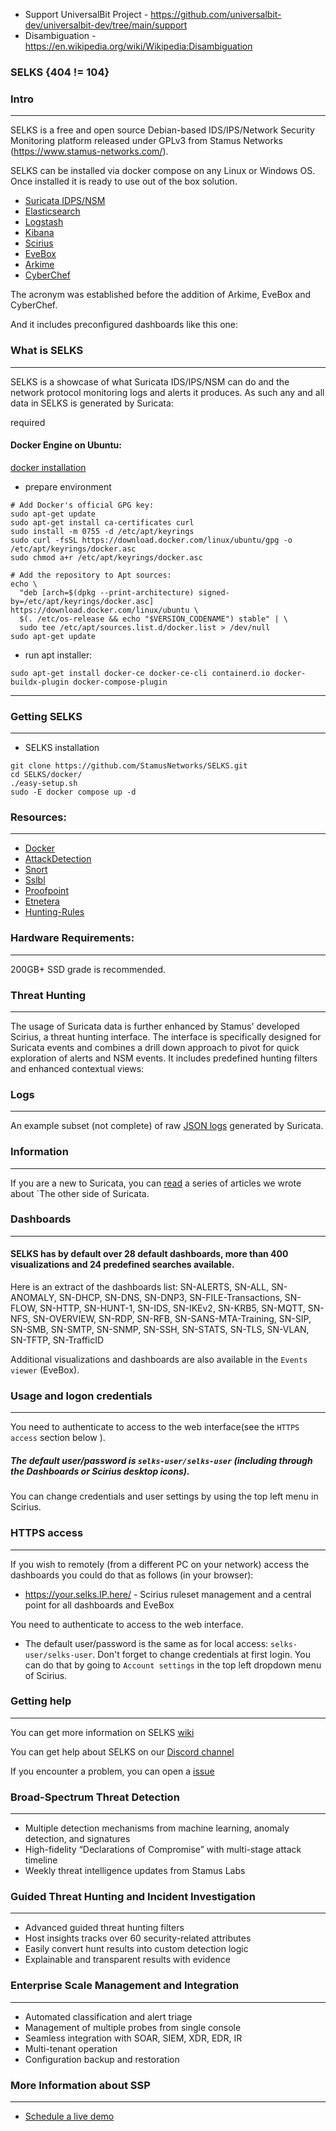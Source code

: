 - Support UniversalBit Project - https://github.com/universalbit-dev/universalbit-dev/tree/main/support
- Disambiguation - https://en.wikipedia.org/wiki/Wikipedia:Disambiguation

### SELKS {404 != 104}


### Intro
---
SELKS is a free and open source Debian-based IDS/IPS/Network Security Monitoring platform 
released under GPLv3 from Stamus Networks (https://www.stamus-networks.com/). 

SELKS can be installed via docker compose on any Linux or Windows OS. Once installed it is 
ready to use out of the box solution.

* [Suricata IDPS/NSM](https://suricata.io/)
* [Elasticsearch](https://www.elastic.co/products/elasticsearch)
* [Logstash](https://www.elastic.co/products/logstash)
* [Kibana](https://www.elastic.co/products/kibana)
* [Scirius](https://github.com/StamusNetworks/scirius)
* [EveBox](https://evebox.org/)
* [Arkime](https://arkime.com/)
* [CyberChef](https://github.com/gchq/CyberChef)

The acronym was established before the addition of Arkime, EveBox and CyberChef.  

And it includes preconfigured dashboards like this one:


### What is SELKS
---
SELKS is a showcase of what Suricata IDS/IPS/NSM can do and the network protocol monitoring logs and alerts it produces. As such any and all data in SELKS is generated by Suricata: 

required
#### Docker Engine on Ubuntu:
[docker installation](https://docs.docker.com/engine/install/ubuntu/)

* prepare environment
```
# Add Docker's official GPG key:
sudo apt-get update
sudo apt-get install ca-certificates curl
sudo install -m 0755 -d /etc/apt/keyrings
sudo curl -fsSL https://download.docker.com/linux/ubuntu/gpg -o /etc/apt/keyrings/docker.asc
sudo chmod a+r /etc/apt/keyrings/docker.asc

# Add the repository to Apt sources:
echo \
  "deb [arch=$(dpkg --print-architecture) signed-by=/etc/apt/keyrings/docker.asc] https://download.docker.com/linux/ubuntu \
  $(. /etc/os-release && echo "$VERSION_CODENAME") stable" | \
  sudo tee /etc/apt/sources.list.d/docker.list > /dev/null
sudo apt-get update
```
* run apt installer:
```
sudo apt-get install docker-ce docker-ce-cli containerd.io docker-buildx-plugin docker-compose-plugin
```

---

### Getting SELKS
---
* SELKS installation
```
git clone https://github.com/StamusNetworks/SELKS.git
cd SELKS/docker/
./easy-setup.sh
sudo -E docker compose up -d
```
### Resources:
---
* [Docker](https://github.com/StamusNetworks/SELKS/wiki/Docker)
* [AttackDetection](https://github.com/ptresearch/AttackDetection)
* [Snort](https://www.snort.org/)
* [Sslbl](https://sslbl.abuse.ch/)
* [Proofpoint](https://www.proofpoint.com/us)
* [Etnetera](https://www.etnetera.cz/security)
* [Hunting-Rules](https://github.com/travisbgreen/hunting-rules)

### Hardware Requirements: 
---
200GB+ SSD grade is recommended.

### Threat Hunting
---
The usage of Suricata data is further enhanced by Stamus' developed Scirius, a threat hunting interface. The interface is specifically designed for Suricata events and combines a drill down approach to pivot for quick exploration of alerts and NSM events. It includes predefined hunting filters and enhanced contextual views:


### Logs
---
An example subset (not complete) of raw [JSON logs](https://github.com/StamusNetworks/SELKS/tree/master/doc/example-logs) generated by Suricata. 

### Information
---
If you are a new to Suricata, you can [read](https://www.stamus-networks.com/blog/the-other-side-of-suricata) a series of articles we wrote about `The other side of Suricata.

### Dashboards
---
#### SELKS has by default over 28 default dashboards, more than 400 visualizations and 24 predefined searches available.

Here is an extract of the dashboards list: SN-ALERTS, SN-ALL, SN-ANOMALY, SN-DHCP, SN-DNS, SN-DNP3, SN-FILE-Transactions, SN-FLOW, SN-HTTP, SN-HUNT-1, SN-IDS, SN-IKEv2, SN-KRB5, SN-MQTT, SN-NFS, SN-OVERVIEW, SN-RDP, SN-RFB, SN-SANS-MTA-Training, SN-SIP, SN-SMB, SN-SMTP, SN-SNMP, SN-SSH, SN-STATS, SN-TLS, SN-VLAN, SN-TFTP, SN-TrafficID

Additional visualizations and dashboards are also available in the ``Events viewer`` (EveBox).

### Usage and logon credentials
---
You need to authenticate to access to the web interface(see the ``HTTPS access`` section below ). 
##### The default user/password is ``selks-user/selks-user`` (including through the Dashboards or Scirius desktop icons).
You can change credentials and user settings by using the top left menu in Scirius.  


### HTTPS access
---
If you wish to remotely (from a different PC on your network) access the 
dashboards you could do that as follows (in your browser):

* https://your.selks.IP.here/ - Scirius ruleset management and a central point for all dashboards and EveBox

You need to authenticate to access to the web interface. 
* The default user/password is the same as for local access: ``selks-user/selks-user``.
Don't forget to change credentials at first login. You can do that by going to ``Account settings`` in the top left dropdown menu of
Scirius.

### Getting help
---
You can get more information on SELKS [wiki](https://github.com/StamusNetworks/SELKS/wiki)

You can get help about SELKS on our [Discord channel](https://discord.gg/h5mEdCewvn)

If you encounter a problem, you can open a [issue](https://github.com/StamusNetworks/SELKS/issues)

### Broad-Spectrum Threat Detection
---
* Multiple detection mechanisms from machine learning, anomaly detection, and signatures
* High-fidelity “Declarations of Compromise” with multi-stage attack timeline
* Weekly threat intelligence updates from Stamus Labs

### Guided Threat Hunting and Incident Investigation
---
* Advanced guided threat hunting filters
* Host insights tracks over 60 security-related attributes
* Easily convert hunt results into custom detection logic
* Explainable and transparent results with evidence

### Enterprise Scale Management and Integration
---
* Automated classification and alert triage
* Management of multiple probes from single console
* Seamless integration with SOAR, SIEM, XDR, EDR, IR
* Multi-tenant operation
* Configuration backup and restoration 


### More Information about SSP
---
* [Schedule a live demo](https://www.stamus-networks.com/demo) 


